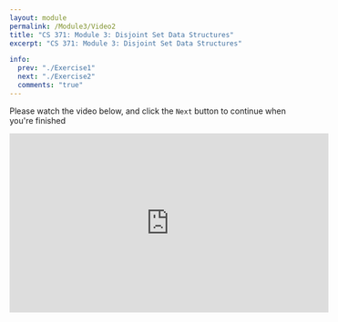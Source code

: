 ```yaml
---
layout: module
permalink: /Module3/Video2
title: "CS 371: Module 3: Disjoint Set Data Structures"
excerpt: "CS 371: Module 3: Disjoint Set Data Structures"

info:
  prev: "./Exercise1"
  next: "./Exercise2"
  comments: "true"
---
```


<p>
Please watch the video below, and click the <code>Next</code> button to continue when you're finished
</p>

<iframe width="560" height="315" src="https://www.youtube.com/embed/k6yZq43yXcA" frameborder="0" allow="accelerometer; autoplay; clipboard-write; encrypted-media; gyroscope; picture-in-picture" allowfullscreen></iframe>
